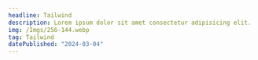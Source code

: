 ```yaml
---
headline: Tailwind
description: Lorem ipsum dolor sit amet consectetur adipisicing elit.
img: /Imgs/256-144.webp
tag: Tailwind
datePublished: "2024-03-04"
---
```

